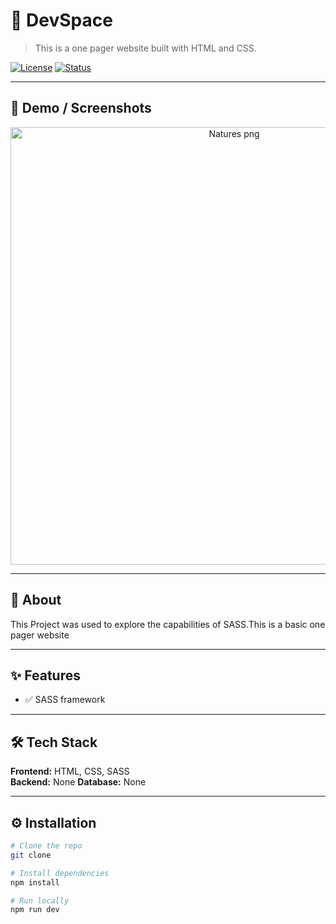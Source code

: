 # 🚀 DevSpace

> This is a one pager website built with HTML and CSS.

[![License](https://img.shields.io/badge/license-MIT-blue.svg)](LICENSE)
[![Status](https://img.shields.io/badge/status-repo%20only-active.svg)]()

---

## 📸 Demo / Screenshots

<p align="center">
  <img src="docs/Natures.png" alt="Natures png" width="700">
</p>

---

## 📜 About

This Project was used to explore the capabilities of SASS.This is a basic one pager website

---

## ✨ Features

- ✅ SASS framework

---

## 🛠 Tech Stack

**Frontend:** HTML, CSS, SASS  
**Backend:** None
**Database:** None

---

## ⚙️ Installation

```bash
# Clone the repo
git clone

# Install dependencies
npm install

# Run locally
npm run dev
```

